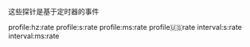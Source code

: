 
这些探针是基于定时器的事件

profile:hz:rate
profile:s:rate
profile:ms:rate
profile:us:rate
interval:s:rate
interval:ms:rate
